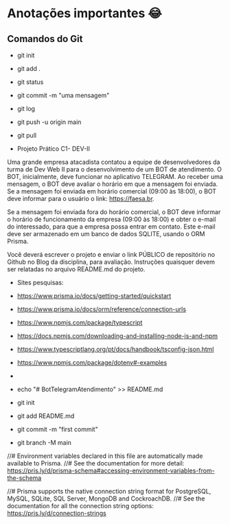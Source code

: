 # Anotações importantes :joy:

## Comandos do Git

- git init
- git add .
- git status
- git commit -m "uma mensagem"
- git log
- git push -u origin main
- git pull


- Projeto Prático C1- DEV-II

Uma grande empresa atacadista contatou a equipe de desenvolvedores da turma de Dev Web II para o desenvolvimento de um BOT de atendimento. O BOT, inicialmente, deve funcionar no aplicativo TELEGRAM. Ao receber uma mensagem, o BOT deve avaliar o horário em que a mensagem foi enviada. Se a mensagem foi enviada em horário comercial (09:00 às 18:00), o BOT deve informar para o usuário o link: https://faesa.br.

Se a mensagem foi enviada fora do horário comercial, o BOT deve informar o horário de funcionamento da empresa (09:00 às 18:00) e obter o e-mail do interessado, para que a empresa possa entrar em contato. Este e-mail deve ser armazenado em um banco de dados SQLITE, usando o ORM Prisma.

Você deverá escrever o projeto e enviar o link PÚBLICO de repositório no Github no Blog da disciplina, para avaliação. Instruções quaisquer devem ser relatadas no arquivo README.md do projeto.

- Sites pesquisas:
- https://www.prisma.io/docs/getting-started/quickstart
- https://www.prisma.io/docs/orm/reference/connection-urls
- https://www.npmjs.com/package/typescript
- https://docs.npmjs.com/downloading-and-installing-node-js-and-npm
- https://www.typescriptlang.org/pt/docs/handbook/tsconfig-json.html
- https://www.npmjs.com/package/dotenv#-examples
- 

- echo "# BotTelegramAtendimento" >> README.md
- git init
- git add README.md
- git commit -m "first commit"
- git branch -M main


//# Environment variables declared in this file are automatically made available to Prisma.
//# See the documentation for more detail: https://pris.ly/d/prisma-schema#accessing-environment-variables-from-the-schema

//# Prisma supports the native connection string format for PostgreSQL, MySQL, SQLite, SQL Server, MongoDB and CockroachDB.
//# See the documentation for all the connection string options: https://pris.ly/d/connection-strings